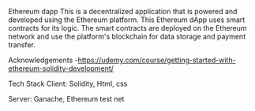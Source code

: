 Ethereum dapp
This is a decentralized application that is powered and developed using the Ethereum platform. This Ethereum dApp uses smart contracts for its logic. The smart contracts are deployed on the Ethereum network and use the platform's blockchain for data storage and payment transfer.

Acknowledgements
-https://udemy.com/course/getting-started-with-ethereum-solidity-development/

Tech Stack
Client: Solidity, Html, css

Server: Ganache, Ethereum test net
